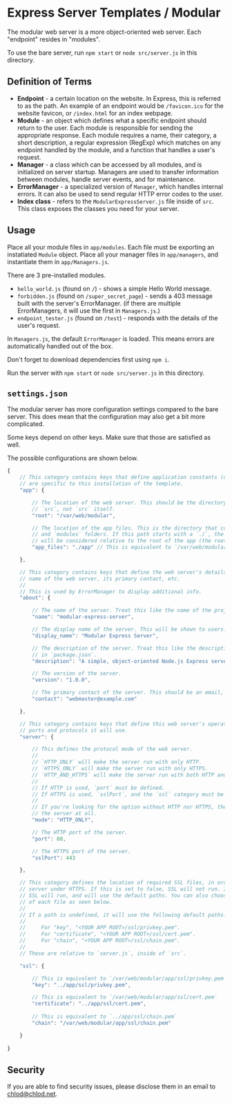 # Express Server Templates / Modular
The modular web server is a more object-oriented web server. Each "endpoint" resides in "modules".

To use the bare server, run `npm start` or `node src/server.js` in this directory.

## Definition of Terms
* **Endpoint** - a certain location on the website. In Express, this is referred to as the path. An example of an endpoint would be `/favicon.ico` for the website favicon, or `/index.html` for an index webpage.
* **Module** - an object which defines what a specific endpoint should return to the user. Each module is responsible for sending the appropriate response. Each module requires a name, their category, a short description, a regular expression (RegExp) which matches on any endpoint handled by the module, and a function that handles a user's request.
* **Manager** - a class which can be accessed by all modules, and is initialized on server startup. Managers are used to transfer information between modules, handle server events, and for maintenance.
* **ErrorManager** - a specialized version of `Manager`, which handles internal errors. It can also be used to send regular HTTP error codes to the user.
* **Index class** - refers to the `ModularExpressServer.js` file inside of `src`. This class exposes the classes you need for your server.

## Usage

Place all your module files in `app/modules`. Each file must be exporting an instatiated `Module` object. Place all your manager files in `app/managers`, and instantiate them in `app/Managers.js`.

There are 3 pre-installed modules.
* `hello_world.js` (found on `/`) - shows a simple Hello World message.
* `forbidden.js` (found on `/super_secret_page`) - sends a 403 message built with the server's ErrorManager. (if there are multiple ErrorManagers, it will use the first in `Managers.js`.)
* `endpoint_tester.js` (found on `/test`) - responds with the details of the user's request.

In `Managers.js`, the default `ErrorManager` is loaded. This means errors are automatically handled out of the box.

Don't forget to download dependencies first using `npm i`.

Run the server with `npm start` or `node src/server.js` in this directory.

## `settings.json`
The modular server has more configuration settings compared to the bare server. This does mean that the configuration may also get a bit more complicated.

Some keys depend on other keys. Make sure that those are satisfied as well.

The possible configurations are shown below.
```js
{
    // This category contains keys that define application constants (constants that)
    // are specific to this installation of the template.
    "app": {

        // The location of the web server. This should be the directory that contains
        // `src`, not `src` itself.
        "root": "/var/web/modular",

        // The location of the app files. This is the directory that contains the `managers`
        // and `modules` folders. If this path starts with a `./`, the location of the folder
        // will be considered relative to the root of the app (the root as stated above.)
        "app_files": "./app" // This is equivalent to `/var/web/modular/app`

    },

    // This category contains keys that define the web server's details. This includes the
    // name of the web server, its primary contact, etc.
    //
    // This is used by ErrorManager to display additional info.
    "about": {

        // The name of the server. Treat this like the name of the project in `package.json`.
        "name": "modular-express-server",

        // The display name of the server. This will be shown to users.
        "display_name": "Modular Express Server",

        // The description of the server. Treat this like the description of the project
        // in `package.json`.
        "description": "A simple, object-oriented Node.js Express server that runs on Modules.",

        // The version of the server.
        "version": "1.0.0",

        // The primary contact of the server. This should be an email, or false.
        "contact": "webmaster@example.com"

    },

    // This category contains keys that define this web server's operation. This includes the
    // ports and protocols it will use.
    "server": {

        // This defines the protocol mode of the web server.
        //
        // `HTTP_ONLY` will make the server run with only HTTP.
        // `HTTPS_ONLY` will make the server run with only HTTPS.
        // `HTTP_AND_HTTPS` will make the server run with both HTTP and HTTPS.
        //
        // If HTTP is used, `port` must be defined.
        // If HTTPS is used, `sslPort`, and the `ssl` category must be defined.
        //
        // If you're looking for the option without HTTP nor HTTPS, then just don't run
        // the server at all.
        "mode": "HTTP_ONLY",

        // The HTTP port of the server.
        "port": 80,

        // The HTTPS port of the server.
        "sslPort": 443

    },

    // This category defines the location of required SSL files, in order to properly run the
    // server under HTTPS. If this is set to false, SSL will not run. If this is set to true,
    // SSL will run, and will use the default paths. You can also choose to customize the path
    // of each file as seen below.
    //
    // If a path is undefined, it will use the following default paths:
    // 
    //     For "key", "<YOUR APP ROOT>/ssl/privkey.pem".
    //     For "certificate", "<YOUR APP ROOT>/ssl/cert.pem".
    //     For "chain", "<YOUR APP ROOT>/ssl/chain.pem".
    //
    // These are relative to `server.js`, inside of `src`.

    "ssl": {

        // This is equivalent to `/var/web/modular/app/ssl/privkey.pem`
        "key": "../app/ssl/privkey.pem",

        // This is equivalent to `/var/web/modular/app/ssl/cert.pem`
        "certificate": "../app/ssl/cert.pem",
        
        // This is equivalent to `../app/ssl/chain.pem`
        "chain": "/var/web/modular/app/ssl/chain.pem"

    }
    
}
```

## Security
If you are able to find security issues, please disclose them in an email to [chlod@chlod.net](mailto:chlod@chlod.net).